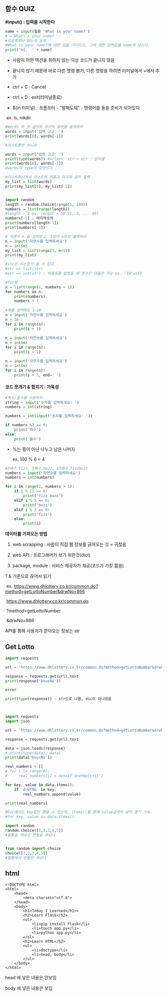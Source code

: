 ## 함수 QUIZ

**#input() : 입력을 시작한다**

```python
name = input(질문 'What is your name?')
# = What\'s your name?
#오른쪽부터 읽는게 원칙
#What is your name?에 대한 답을 기다리고, 그에 대한 입력값을 name에 넣는다.
print('hi,  ' + name)
```

- 사람이 어떤 액션을 취하지 않는 이상 코드가 끝나지 않음

- 끝나지 않기 때문에 바로 다른 명령 불가, 다른 명령을 하려면 터미널에서 +에서 추가
- ctrl + C : Cancel
- ctrl + D : exit(터미널종료)



- $(in 터미널) : 프롬프터 - "말해도돼" - 명령어를 들을 준비가 되어있다

​	ex. ls, mkdir



```python
#Words 의 첫 글자와 마지막 글자를 출력하라
words = input('입력 고고: ')
print(words[0], words[-1])

#리스트뿐만 아니라

words = input('입력 고고: ')
print(type(words)) #<class 'str'> str : 문자열
print(words[0], words[-1])
#words의 type이 무엇인가

#리스트화시켜서 리스트의 처음과 마지막 글자 출력
my_list = list(words)
print(my_list[0], my_list[-1])


import random
length = random.choice(range(1, 100))
numbers = list(range(length))
#length - 1 ex. length = 50 [1, 2, ... 49]
numbers[-1] : 마지막숫자
print(numbers[length-1])
print(numbers[-1])
```



```python
# 자연수 n 을 입력받고, 1부터 n까지 출력하라
n = input('자연수를 입력하세요')
n = int(n)
my_list = list(range(1, n+1))
print(my_list)

#str은 리스트가 될 수 있다.
#str => list(str)
#str => int(str) : 따옴표를 없앴을 때 정수인 애들은 가능 ex. '10'=>10

#for문
n = list(range(1, numbers + 1))
for numbers in n:
    print(numbers)
    numbers + 1
    
#뭐를 입력해도 1~10
n = input('자연수를 입력하세요')
n = 10
for i in range(n):
    print(i + 1)
    
n = input('자연수를 입력하세요')
n = int(n)
for i in range(n):
    print(i + 1)

n = input('자연수를 입력하세요')
n = int(n)
for i in range(n):
    print(i + 1, end=' ')
```





#### 코드 쪼개기  & 합치기 : 가독성

```python
#짝수/홀수를 구분하자
string = input('숫자를 입력하세요: ')
numbers = int(string)

numbers = int(input('숫자를 입력하세요: '))

if numbers %2 == 0:
    print('짝수')
else:
    print('홀수')
```

- %는 몫이 아닌 나누고 남은 나머지 

  ex. 100 % 6 = 4

```python
#3배수 fizz, 5배수 buzz, 15배수 fizzbuzz
numbers = input('자연수를 입력하세요')
numbers = int(numbers)

for i in range(1, numbers + 1):
    if i % 15 == 0:
        print('fizz buzz')
    elif i % 5 == 0:
        print('buzz')
    elif i % 3 == 0:
        print('fizz')
    else:
        print(i)
```



**데이터를 가져오는 방법**

1. web scrapping : 사람이 직접 웹 정보를 긁어오는 것 = 귀찮음

2. web API : 프로그래머가 보기 위한것(dict)

3. package, module : 서비스 제공자가 제공(코드가 가장 짧음)



? & 기준으로 끊어서 읽기

​	ex. https://www.dhlottery.co.kr/common.do?method=getLottoNumber&drwNo=866

​	 https://www.dhlottery.co.kr/common.do

​	?method=getLottoNumber

​	&drwNo=866



API를 통해 사용자가 받아오는 정보는 str



## Get Lotto

```python
import requests

url = 'https://www.dhlottery.co.kr/common.do?method=getLottoNumber&drwNo=866'

response = requests.get(url).text
print(response['bnusNo'])

error

print(type(response)) - str으로 나옴, dic이 아니었음



import requests
import json

url = 'https://www.dhlottery.co.kr/common.do?method=getLottoNumber&drwNo=866'

response = requests.get(url).text

data = json.loads(response)
# print(type(data), data)
print(data['bnusNo'])

real_numbers = []
# for i in range(6):
#     real_numbers[i] = data[f'drwtNo{i+1}']

for key, value in data.items():
    if 'drwtNo' in key:
        real_numbers.append(value)

print(real_numbers)

#Dic에서는 key값만 뽑을 수 있는데, items()를 통해 value값까지 같이 뽑기 가능.
#for key, value in data.items():
```



```python
import random
random.choice([1,2,3,4,5])
#필통을 꺼내고 연필을 꺼낸다


from random import choice
choice([1,2,3,4,5])
#필통에서 연필만 꺼낸다
```





## html


    <!DOCTYPE html>
    <html>
        <head>
            <meta charset="utf-8">
        </head>
        <body>
            <h1>Today I Learned</h1>>
            <h2>Learn Flask</h2>
            <ol>
                <li>pip install flask</li>
                <li>touch app.py</li>
                <li>python app.py</li>
            </ol>
            <h2>Learn HTML</h2>
            <ul>
                <li>doctype</li>
                <li>head, body</li>
            </ul>
        </body>
    </html>
</html>
</!doctype>

head 에 넣은 내용은  안보임

body 에 넣은 내용은 보임